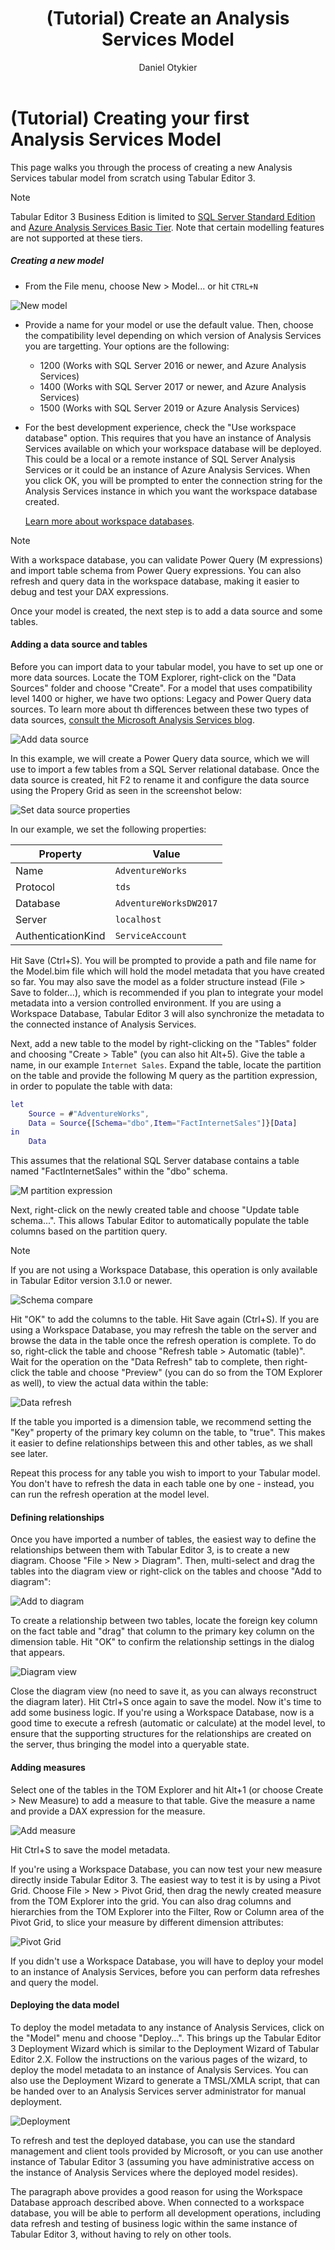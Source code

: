 ﻿---
uid: new-as-model
title: (Tutorial) Create an Analysis Services Model
author: Daniel Otykier
updated: 2021-09-06
applies_to:
  editions:
    - edition: Desktop
      none: x
    - edition: Business
    - edition: Enterprise
---
# (Tutorial) Creating your first Analysis Services Model

This page walks you through the process of creating a new Analysis Services tabular model from scratch using Tabular Editor 3.

> [!NOTE]
> Tabular Editor 3 Business Edition is limited to [SQL Server Standard Edition](https://docs.microsoft.com/en-us/analysis-services/analysis-services-features-supported-by-the-editions-of-sql-server-2016?view=asallproducts-allversions#tabular-models) and [Azure Analysis Services Basic Tier](https://docs.microsoft.com/en-us/azure/analysis-services/analysis-services-overview#basic-tier). Note that certain modelling features are not supported at these tiers.

##### Creating a new model

- From the File menu, choose New > Model... or hit `CTRL+N` 

![New model](https://user-images.githubusercontent.com/8976200/116813646-02a6fc80-ab55-11eb-89b0-8909b768ce7e.png)

- Provide a name for your model or use the default value. Then, choose the compatibility level depending on which version of Analysis Services you are targetting. Your options are the following:
  - 1200 (Works with SQL Server 2016 or newer, and Azure Analysis Services)
  - 1400 (Works with SQL Server 2017 or newer, and Azure Analysis Services)
  - 1500 (Works with SQL Server 2019 or Azure Analysis Services)
- For the best development experience, check the "Use workspace database" option. This requires that you have an instance of Analysis Services available on which your workspace database will be deployed. This could be a local or a remote instance of SQL Server Analysis Services or it could be an instance of Azure Analysis Services. When you click OK, you will be prompted to enter the connection string for the Analysis Services instance in which you want the workspace database created.

  [Learn more about workspace databases](xref:workspace-mode).

> [!NOTE]
> With a workspace database, you can validate Power Query (M expressions) and import table schema from Power Query expressions. You can also refresh and query data in the workspace database, making it easier to debug and test your DAX expressions.

Once your model is created, the next step is to add a data source and some tables.

#### Adding a data source and tables

Before you can import data to your tabular model, you have to set up one or more data sources. Locate the TOM Explorer, right-click on the "Data Sources" folder and choose "Create". For a model that uses compatibility level 1400 or higher, we have two options: Legacy and Power Query data sources. To learn more about th differences between these two types of data sources, [consult the Microsoft Analysis Services blog](https://docs.microsoft.com/en-us/archive/blogs/analysisservices/using-legacy-data-sources-in-tabular-1400).

![Add data source](https://user-images.githubusercontent.com/8976200/124598010-72db4280-de64-11eb-818a-e5793f061185.png)

In this example, we will create a Power Query data source, which we will use to import a few tables from a SQL Server relational database. Once the data source is created, hit F2 to rename it and configure the data source using the Propery Grid as seen in the screenshot below:

![Set data source properties](https://user-images.githubusercontent.com/8976200/124599856-71ab1500-de66-11eb-8ede-3a6272872734.png)

In our example, we set the following properties:

| Property | Value |
|---|---|
| Name | `AdventureWorks` |
| Protocol | `tds` |
| Database | `AdventureWorksDW2017` |
| Server | `localhost` |
| AuthenticationKind | `ServiceAccount` |

Hit Save (Ctrl+S). You will be prompted to provide a path and file name for the Model.bim file which will hold the model metadata that you have created so far. You may also save the model as a folder structure instead (File > Save to folder...), which is recommended if you plan to integrate your model metadata into a version controlled environment. If you are using a Workspace Database, Tabular Editor 3 will also synchronize the metadata to the connected instance of Analysis Services.

Next, add a new table to the model by right-clicking on the "Tables" folder and choosing "Create > Table" (you can also hit Alt+5). Give the table a name, in our example `Internet Sales`. Expand the table, locate the partition on the table and provide the following M query as the partition expression, in order to populate the table with data:

```M
let
    Source = #"AdventureWorks",
    Data = Source{[Schema="dbo",Item="FactInternetSales"]}[Data]
in
    Data
```

This assumes that the relational SQL Server database contains a table named "FactInternetSales" within the "dbo" schema.

![M partition expression](https://user-images.githubusercontent.com/8976200/124601212-dd41b200-de67-11eb-9720-3890d7d746ba.png)

Next, right-click on the newly created table and choose "Update table schema...". This allows Tabular Editor to automatically populate the table columns based on the partition query.

> [!NOTE]
> If you are not using a Workspace Database, this operation is only available in Tabular Editor version 3.1.0 or newer.

![Schema compare](https://user-images.githubusercontent.com/8976200/124601333-0104f800-de68-11eb-94f7-654c9e8ff206.png)

Hit "OK" to add the columns to the table. Hit Save again (Ctrl+S). If you are using a Workspace Database, you may refresh the table on the server and browse the data in the table once the refresh operation is complete. To do so, right-click the table and choose "Refresh table > Automatic (table)". Wait for the operation on the "Data Refresh" tab to complete, then right-click the table and choose "Preview" (you can do so from the TOM Explorer as well), to view the actual data within the table:

![Data refresh](https://user-images.githubusercontent.com/8976200/124602234-f0a14d00-de68-11eb-8886-dc7e0d255f9a.png)

If the table you imported is a dimension table, we recommend setting the "Key" property of the primary key column on the table, to "true". This makes it easier to define relationships between this and other tables, as we shall see later.

Repeat this process for any table you wish to import to your Tabular model. You don't have to refresh the data in each table one by one - instead, you can run the refresh operation at the model level.

#### Defining relationships

Once you have imported a number of tables, the easiest way to define the relationships between them with Tabular Editor 3, is to create a new diagram. Choose "File > New > Diagram". Then, multi-select and drag the tables into the diagram view or right-click on the tables and choose "Add to diagram":

![Add to diagram](https://user-images.githubusercontent.com/8976200/124602823-8a68fa00-de69-11eb-9332-09ad42c4f1b3.png)

To create a relationship between two tables, locate the foreign key column on the fact table and "drag" that column to the primary key column on the dimension table. Hit "OK" to confirm the relationship settings in the dialog that appears.

![Diagram view](https://user-images.githubusercontent.com/8976200/124604764-8f2ead80-de6b-11eb-88d0-c9cebbca57d0.png)

Close the diagram view (no need to save it, as you can always reconstruct the diagram later). Hit Ctrl+S once again to save the model. Now it's time to add some business logic. If you're using a Workspace Database, now is a good time to execute a refresh (automatic or calculate) at the model level, to ensure that the supporting structures for the relationships are created on the server, thus bringing the model into a queryable state.

#### Adding measures

Select one of the tables in the TOM Explorer and hit Alt+1 (or choose Create > New Measure) to add a measure to that table. Give the measure a name and provide a DAX expression for the measure.

![Add measure](https://user-images.githubusercontent.com/8976200/124605349-19771180-de6c-11eb-94be-7baf8b5e0ee9.png)

Hit Ctrl+S to save the model metadata.

If you're using a Workspace Database, you can now test your new measure directly inside Tabular Editor 3. The easiest way to test it is by using a Pivot Grid. Choose File > New > Pivot Grid, then drag the newly created measure from the TOM Explorer into the grid. You can also drag columns and hierarchies from the TOM Explorer into the Filter, Row or Column area of the Pivot Grid, to slice your measure by different dimension attributes:

![Pivot Grid](https://user-images.githubusercontent.com/8976200/124605906-ae7a0a80-de6c-11eb-985d-6fd580ed81d1.png)

If you didn't use a Workspace Database, you will have to deploy your model to an instance of Analysis Services, before you can perform data refreshes and query the model.

#### Deploying the data model

To deploy the model metadata to any instance of Analysis Services, click on the "Model" menu and choose "Deploy...". This brings up the Tabular Editor 3 Deployment Wizard which is similar to the Deployment Wizard of Tabular Editor 2.X. Follow the instructions on the various pages of the wizard, to deploy the model metadata to an instance of Analysis Services. You can also use the Deployment Wizard to generate a TMSL/XMLA script, that can be handed over to an Analysis Services server administrator for manual deployment.

![Deployment](https://user-images.githubusercontent.com/8976200/124607262-f5b4cb00-de6d-11eb-8139-4f74b5ae19bf.png)

To refresh and test the deployed database, you can use the standard management and client tools provided by Microsoft, or you can use another instance of Tabular Editor 3 (assuming you have administrative access on the instance of Analysis Services where the deployed model resides).

The paragraph above provides a good reason for using the Workspace Database approach described above. When connected to a workspace database, you will be able to perform all development operations, including data refresh and testing of business logic within the same instance of Tabular Editor 3, without having to rely on other tools.
